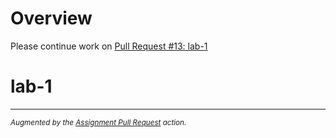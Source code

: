 # Overview

Please continue work on [Pull Request #13: lab-1](https://github.com/scalarion/assignment-pull-request-test/pull/13)

# lab-1

---
<sub>*Augmented by the [Assignment Pull Request](https://github.com/majikmate/assignment-pull-request) action.*</sub>
